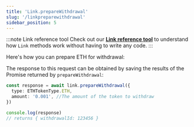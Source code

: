 ```yaml
---
title: 'Link.prepareWithdrawal'
slug: '/linkpreparewithdrawal'
sidebar_position: 5
---
```


:::note Link reference tool
Check out our **[Link reference tool](https://tools.immutable.com/link-reference/)** to understand how `Link` methods work without having to write any code.
:::

Here's how you can prepare ETH for withdrawal:

The response to this request can be obtained by saving the results of the Promise returned by `prepareWithdrawal`:

```typescript
const response = await link.prepareWithdrawal({
  type: ETHTokenType.ETH,
  amount: '0.001', //The amount of the token to withdraw
})

console.log(response)
// returns { withdrawalId: 123456 }
```